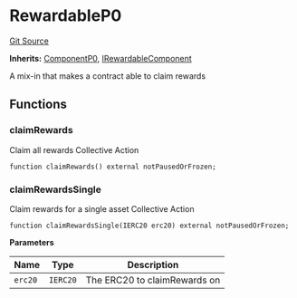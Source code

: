 # RewardableP0
[Git Source](https://github.com/larrythecucumber321/protocol/blob/0e60393685a4ae7994ac986273cdfa4cf9c069ed/contracts/p0/mixins/Rewardable.sol)

**Inherits:**
[ComponentP0](/tools/docgen/src/contracts/p0/mixins/Component.sol/abstract.ComponentP0.md), [IRewardableComponent](/tools/docgen/src/contracts/interfaces/IRewardable.sol/interface.IRewardableComponent.md)

A mix-in that makes a contract able to claim rewards


## Functions
### claimRewards

Claim all rewards
Collective Action


```solidity
function claimRewards() external notPausedOrFrozen;
```

### claimRewardsSingle

Claim rewards for a single asset
Collective Action


```solidity
function claimRewardsSingle(IERC20 erc20) external notPausedOrFrozen;
```
**Parameters**

|Name|Type|Description|
|----|----|-----------|
|`erc20`|`IERC20`|The ERC20 to claimRewards on|



